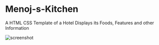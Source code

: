 # Menoj-s-Kitchen
A HTML CSS Template of a Hotel Displays its Foods, Features and other Information

![screenshot](https://github.com/Shreyas-sonu/Menoj-s-Kitchen/assets/111351684/35b42444-188f-4215-99d8-d809d994736b)

